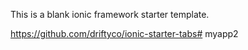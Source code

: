 This is a blank ionic framework starter template.

https://github.com/driftyco/ionic-starter-tabs# myapp2
